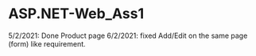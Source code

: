 # ASP.NET-Web_Ass1
5/2/2021: Done Product page
6/2/2021: fixed Add/Edit on the same page (form) like requirement.
